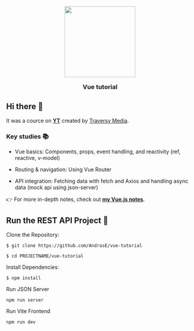 <h3 align="center">
  <a href="https://github.com/bradtraversy/vue-crash-2024" target="_blank" rel="noopener noreferrer">
  <img src="" width="190px">
  </a>
<br/>
  
Vue tutorial

</h3>

## Hi there 👋

It was a cource on **[YT](https://youtu.be/VeNfHj6MhgA?si=ahxa_dB8vwd6I9k6)** created by [Traversy Media](https://github.com/bradtraversy).

### Key studies 📚

- Vue basics: Components, props, event handling, and reactivity (ref, reactive, v-model)

- Routing & navigation: Using Vue Router

- API integration: Fetching data with fetch and Axios and handling async data (mock api using json-server)


👉 For more in-depth notes, check out **[my Vue.js notes](https://github.com/AndrasE/vue-tutorial/blob/main/src/justSomeVueJS.pdf)**.

## Run the REST API Project 🚀

Clone the Repository:

`
$ git clone https://github.com/AndrasE/vue-tutorial
`

`
$ cd PROJECTNAME/vue-tutorial
`

Install Dependencies:

`
$ npm install
`

Run JSON Server

`
npm run server
`

Run Vite Frontend

`
npm run dev
`
